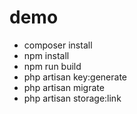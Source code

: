 # demo

- composer install
- npm install
- npm run build
- php artisan key:generate
- php artisan migrate
- php artisan storage:link
